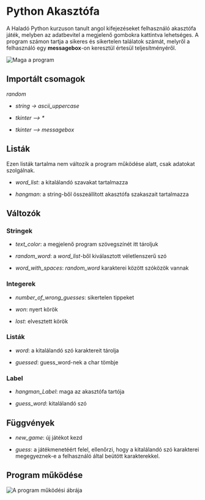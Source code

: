 # Python Akasztófa
A Haladó Python kurzuson tanult angol kifejezéseket felhasználó akasztófa játék, melyben az adatbevitel a megjelenő gombokra kattintva lehetséges. A program számon tartja a sikeres és sikertelen találatok számát, melyről a felhasználó egy **messagebox**-on keresztül értesül teljesítményéről.

![Maga a program](https://github.com/figuranna/hangman_game/assets/101461379/67a8a043-b88a-4cfe-bf60-0036d1c64a04)
## Importált csomagok
*random*

- *string -> ascii_uppercase*

- _tkinter –> *_

- *tkinter –> messagebox*

## Listák
Ezen listák tartalma nem változik a program működése alatt, csak adatokat szolgálnak.

- *word_list*: a kitalálandó szavakat tartalmazza

- *hangman*: a string-ből összeállított akasztófa szakaszait tartalmazza

## Változók
### Stringek
- *text_color*: a megjelenő program szövegszínét itt tároljuk

- *random_word*: a *word_list*-ből kiválasztott véletlenszerű szó

- *word_with_spaces*: *random_word* karakterei között szóközök vannak

### Integerek

- *number_of_wrong_guesses*: sikertelen tippeket

- *won*: nyert körök

- *lost*: elvesztett körök

### Listák
- *word*: a kitalálandó szó karaktereit tárolja

- *guessed*: guess_word-nek a char tömbje

### Label
- *hangman_Label*: maga az akasztófa tartója

- *guess_word*: kitalálandó szó

## Függvények
- *new_game*: új játékot kezd

- *guess*: a játékmenetéért felel, ellenőrzi, hogy a kitalálandó szó karakterei
megegyeznek-e a felhasználó által beütött karakterekkel.

## Program működése
![A program működési ábrája](https://github.com/figuranna/hangman_game/assets/101461379/42e71d8c-40eb-427d-a346-93d57ea82423)
